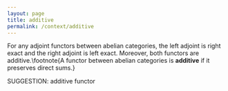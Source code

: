 ```yaml
---
layout: page
title: additive
permalink: /context/additive
---
```

 For any adjoint functors between abelian categories, the left adjoint is right exact and the right adjoint is left exact. Moreover, both functors are additive.\footnote{A functor between abelian categories is **additive** if it preserves direct sums.}


SUGGESTION: additive functor